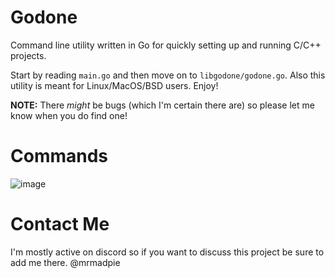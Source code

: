 # Godone
Command line utility written in Go for quickly setting up and running C/C++ projects.

Start by reading `main.go` and then move on to `libgodone/godone.go`.
Also this utility is meant for Linux/MacOS/BSD users. Enjoy!

**NOTE:** There *might* be bugs (which I'm certain there are) so please let me know when you do find one!

# Commands

![image](https://github.com/godfathersfather/Godone/assets/71591792/3ea4427a-c3d3-48a0-b431-9da7e700c036)

# Contact Me

I'm mostly active on discord so if you want to discuss this project be sure to add me there. 
@mrmadpie
